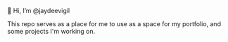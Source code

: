👋 Hi, I’m @jaydeevigil

This repo serves as a place for me to use as a space for my portfolio, and some projects I'm working on. 

<!---
jaydeevigil/jaydeevigil is a ✨ special ✨ repository because its `README.md` (this file) appears on your GitHub profile.
You can click the Preview link to take a look at your changes.
--->
